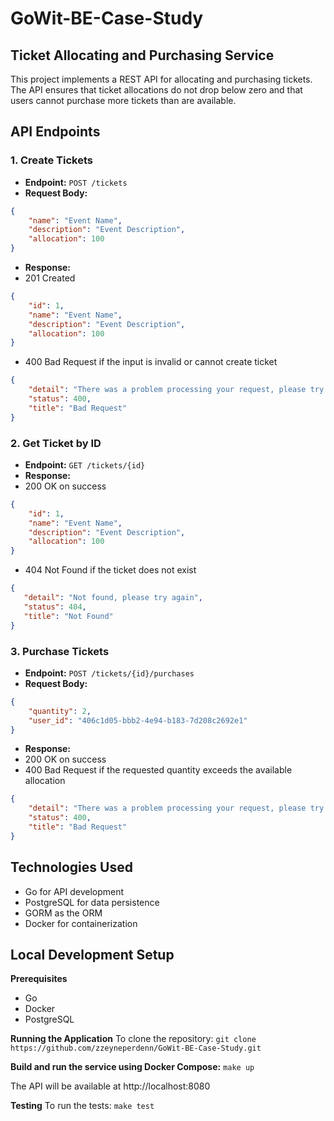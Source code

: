 # GoWit-BE-Case-Study

## Ticket Allocating and Purchasing Service

This project implements a REST API for allocating and purchasing tickets. The API ensures that ticket allocations do not drop below zero and that users cannot purchase more tickets than are available.

## API Endpoints

### 1. Create Tickets

-  **Endpoint:**  `POST /tickets`
-  **Request Body:**
```json
{
	"name": "Event Name",
	"description": "Event Description",
	"allocation": 100
}
```

-  **Response:**
- 201 Created
```json
{
	"id": 1,
	"name": "Event Name",
	"description": "Event Description",
	"allocation": 100
}
```
- 400 Bad Request if the input is invalid or cannot create ticket
```json
{
    "detail": "There was a problem processing your request, please try again",
    "status": 400,
    "title": "Bad Request"
}
```

### 2. Get Ticket by ID

-  **Endpoint:**  `GET /tickets/{id}`
-  **Response:**
- 200 OK on success
```json
{
	"id": 1,
	"name": "Event Name",
	"description": "Event Description",
	"allocation": 100
}
```
- 404 Not Found if the ticket does not exist
 ```json
{
    "detail": "Not found, please try again",
    "status": 404,
    "title": "Not Found"
}
```

### 3. Purchase Tickets

-  **Endpoint:**  `POST /tickets/{id}/purchases`
-  **Request Body:**
```json
{
	"quantity": 2,
	"user_id": "406c1d05-bbb2-4e94-b183-7d208c2692e1"
}
```
-  **Response:**
- 200 OK on success
- 400 Bad Request if the requested quantity exceeds the available allocation
```json
{
    "detail": "There was a problem processing your request, please try again",
    "status": 400,
    "title": "Bad Request"
}
```
## Technologies Used
- Go for API development
- PostgreSQL for data persistence
- GORM as the ORM
- Docker for containerization

## Local Development Setup

**Prerequisites**
- Go
- Docker
- PostgreSQL

**Running the Application**
To clone the repository:
`git clone https://github.com/zzeyneperdenn/GoWit-BE-Case-Study.git`

**Build and run the service using Docker Compose:**
`make up`

The API will be available at http://localhost:8080

**Testing**
To run the tests: `make test`
